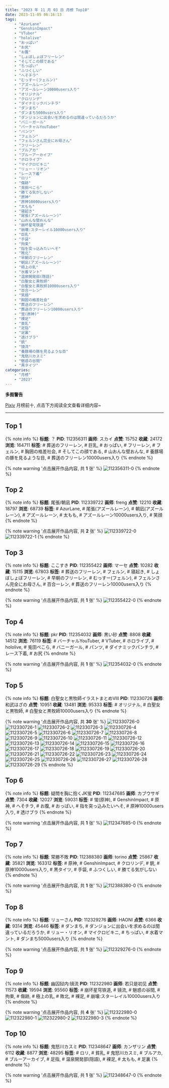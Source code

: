 ```yaml
---
title: "2023 年 11 月 03 日 月榜 Top10"
date: 2023-11-05 06:16:13
tags:
    - "AzurLane"
    - "GenshinImpact"
    - "VTuber"
    - "hololive"
    - "おっぱい"
    - "お尻"
    - "お腹"
    - "しょぼしょぼフリーレン"
    - "そしてこの顔である"
    - "ちっぱい"
    - "ふつくしい"
    - "へそチラ"
    - "むっすー(フェルン)"
    - "アズールレーン"
    - "アズールレーン10000users入り"
    - "オリジナル"
    - "クロリンデ"
    - "ダイナミックパンチラ"
    - "ダンまち"
    - "ダンまち5000users入り"
    - "ダンジョンに出会いを求めるのは間違っているだろうか"
    - "バニーガール"
    - "バーチャルYouTuber"
    - "パンツ"
    - "フェルン"
    - "フェルンさん完全にお母さん"
    - "フリーレン"
    - "ブルアカ"
    - "ブルーアーカイブ"
    - "ホロライブ"
    - "マイクロビキニ"
    - "リュー・リオン"
    - "レース下着"
    - "ロリ"
    - "傷跡"
    - "兎田ぺこら"
    - "勝てる気がしない"
    - "原神"
    - "原神10000users入り"
    - "太もも"
    - "寝起き"
    - "尾張(アズールレーン)"
    - "山おんな壁おんな"
    - "崩坏星穹铁道"
    - "崩壊:スターレイル10000users入り"
    - "巨乳"
    - "手袋"
    - "拘束"
    - "指を突っ込みたいへそ"
    - "敗北"
    - "早朝のフリーレン"
    - "朝凪(アズールレーン)"
    - "極上の乳"
    - "水着マント"
    - "温泉開発部(隠語)"
    - "白聖女と黒牧師"
    - "白聖女と黒牧師10000users入り"
    - "百合ーレン"
    - "笑顔"
    - "胸囲の格差社会"
    - "葬送のフリーレン"
    - "葬送のフリーレン10000users入り"
    - "蛍(原神)"
    - "裸足"
    - "貧乳"
    - "足指"
    - "足裏"
    - "透けブラ"
    - "銃"
    - "镜流"
    - "養豚場の豚を見るような目"
    - "鬼怒川カスミ"
    - "魅惑の谷間"
    - "黒タイツ"
categories:
    - "月榜"
    - "2023"
---
```


<i class="fa fa-triangle-exclamation"></i>**多图警告**<i class="fa fa-triangle-exclamation"></i>

[Pixiv](https://www.pixiv.net/) 月榜前十, 点击下方阅读全文查看详细内容~

<!-- more -->

---

## Top 1

{% note info %}
**标题**: ？
**PID**: 112356311 **画师**: スカイ
**点赞**: 15752 **收藏**: 24172 **浏览**: 164711
**标签**: # 葬送のフリーレン, # 巨乳, # おっぱい, # フリーレン, # フェルン, # 胸囲の格差社会, # そしてこの顔である, # 山おんな壁おんな, # 養豚場の豚を見るような目, # 葬送のフリーレン10000users入り
{% endnote %}

{% note warning '点击展开作品内容, 共 **1** 张' %}
![112356311-0](https://i.pixiv.re/img-original/img/2023/10/07/23/09/03/112356311_p0.jpg)
{% endnote %}

## Top 2

{% note info %}
**标题**: 尾張/朝凪
**PID**: 112339722 **画师**: freng
**点赞**: 12210 **收藏**: 18797 **浏览**: 68739
**标签**: # AzurLane, # 尾張(アズールレーン), # 朝凪(アズールレーン), # アズールレーン, # 太もも, # アズールレーン10000users入り, # 笑顔
{% endnote %}

{% note warning '点击展开作品内容, 共 **2** 张' %}
![112339722-0](https://i.pixiv.re/img-original/img/2023/10/07/11/16/06/112339722_p0.png)
![112339722-1](https://i.pixiv.re/img-original/img/2023/10/07/11/16/06/112339722_p1.png)
{% endnote %}

## Top 3

{% note info %}
**标题**: ここすき
**PID**: 112355422 **画师**: マーセ
**点赞**: 10282 **收藏**: 15115 **浏览**: 67803
**标签**: # 葬送のフリーレン, # フェルン, # 寝起き, # しょぼしょぼフリーレン, # 早朝のフリーレン, # むっすー(フェルン), # フェルンさん完全にお母さん, # 百合ーレン, # 葬送のフリーレン10000users入り
{% endnote %}

{% note warning '点击展开作品内容, 共 **1** 张' %}
![112355422-0](https://i.pixiv.re/img-original/img/2023/10/07/22/37/55/112355422_p0.png)
{% endnote %}

## Top 4

{% note info %}
**标题**: pkr
**PID**: 112354032 **画师**: 黒い砂
**点赞**: 8808 **收藏**: 14512 **浏览**: 76119
**标签**: # バーチャルYouTuber, # VTuber, # ホロライブ, # hololive, # 兎田ぺこら, # バニーガール, # パンツ, # ダイナミックパンチラ, # レース下着, # お尻
{% endnote %}

{% note warning '点击展开作品内容, 共 **1** 张' %}
![112354032-0](https://i.pixiv.re/img-original/img/2023/10/07/21/56/01/112354032_p0.jpg)
{% endnote %}

## Top 5

{% note info %}
**标题**: 白聖女と黒牧師イラストまとめⅧ
**PID**: 112330726 **画师**: 和武はざの
**点赞**: 10951 **收藏**: 13481 **浏览**: 95333
**标签**: # オリジナル, # 白聖女と黒牧師, # 白聖女と黒牧師10000users入り
{% endnote %}

{% note warning '点击展开作品内容, 共 **30** 张' %}
![112330726-0](https://i.pixiv.re/img-original/img/2023/10/07/00/34/13/112330726_p0.jpg)
![112330726-1](https://i.pixiv.re/img-original/img/2023/10/07/00/34/13/112330726_p1.jpg)
![112330726-2](https://i.pixiv.re/img-original/img/2023/10/07/00/34/13/112330726_p2.jpg)
![112330726-3](https://i.pixiv.re/img-original/img/2023/10/07/00/34/13/112330726_p3.jpg)
![112330726-4](https://i.pixiv.re/img-original/img/2023/10/07/00/34/13/112330726_p4.jpg)
![112330726-5](https://i.pixiv.re/img-original/img/2023/10/07/00/34/13/112330726_p5.jpg)
![112330726-6](https://i.pixiv.re/img-original/img/2023/10/07/00/34/13/112330726_p6.jpg)
![112330726-7](https://i.pixiv.re/img-original/img/2023/10/07/00/34/13/112330726_p7.jpg)
![112330726-8](https://i.pixiv.re/img-original/img/2023/10/07/00/34/13/112330726_p8.jpg)
![112330726-9](https://i.pixiv.re/img-original/img/2023/10/07/00/34/13/112330726_p9.jpg)
![112330726-10](https://i.pixiv.re/img-original/img/2023/10/07/00/34/13/112330726_p10.jpg)
![112330726-11](https://i.pixiv.re/img-original/img/2023/10/07/00/34/13/112330726_p11.jpg)
![112330726-12](https://i.pixiv.re/img-original/img/2023/10/07/00/34/13/112330726_p12.jpg)
![112330726-13](https://i.pixiv.re/img-original/img/2023/10/07/00/34/13/112330726_p13.jpg)
![112330726-14](https://i.pixiv.re/img-original/img/2023/10/07/00/34/13/112330726_p14.jpg)
![112330726-15](https://i.pixiv.re/img-original/img/2023/10/07/00/34/13/112330726_p15.jpg)
![112330726-16](https://i.pixiv.re/img-original/img/2023/10/07/00/34/13/112330726_p16.jpg)
![112330726-17](https://i.pixiv.re/img-original/img/2023/10/07/00/34/13/112330726_p17.jpg)
![112330726-18](https://i.pixiv.re/img-original/img/2023/10/07/00/34/13/112330726_p18.jpg)
![112330726-19](https://i.pixiv.re/img-original/img/2023/10/07/00/34/13/112330726_p19.jpg)
![112330726-20](https://i.pixiv.re/img-original/img/2023/10/07/00/34/13/112330726_p20.jpg)
![112330726-21](https://i.pixiv.re/img-original/img/2023/10/07/00/34/13/112330726_p21.jpg)
![112330726-22](https://i.pixiv.re/img-original/img/2023/10/07/00/34/13/112330726_p22.jpg)
![112330726-23](https://i.pixiv.re/img-original/img/2023/10/07/00/34/13/112330726_p23.jpg)
![112330726-24](https://i.pixiv.re/img-original/img/2023/10/07/00/34/13/112330726_p24.jpg)
![112330726-25](https://i.pixiv.re/img-original/img/2023/10/07/00/34/13/112330726_p25.jpg)
![112330726-26](https://i.pixiv.re/img-original/img/2023/10/07/00/34/13/112330726_p26.jpg)
![112330726-27](https://i.pixiv.re/img-original/img/2023/10/07/00/34/13/112330726_p27.jpg)
![112330726-28](https://i.pixiv.re/img-original/img/2023/10/07/00/34/13/112330726_p28.jpg)
![112330726-29](https://i.pixiv.re/img-original/img/2023/10/07/00/34/13/112330726_p29.jpg)
{% endnote %}

## Top 6

{% note info %}
**标题**: 疑問を胸に抱くJK蛍
**PID**: 112347685 **画师**: カブウサギ
**点赞**: 7304 **收藏**: 12027 **浏览**: 59031
**标签**: # 蛍(原神), # GenshinImpact, # 原神, # へそチラ, # お腹, # おっぱい, # 指を突っ込みたいへそ, # 原神10000users入り, # 透けブラ
{% endnote %}

{% note warning '点击展开作品内容, 共 **1** 张' %}
![112347685-0](https://i.pixiv.re/img-original/img/2023/10/07/18/04/34/112347685_p0.jpg)
{% endnote %}

## Top 7

{% note info %}
**标题**: 常勝不敗
**PID**: 112388380 **画师**: torino
**点赞**: 25867 **收藏**: 35821 **浏览**: 163312
**标签**: # 原神, # GenshinImpact, # クロリンデ, # 銃, # 原神10000users入り, # 黒タイツ, # 手袋, # ふつくしい, # 勝てる気がしない
{% endnote %}

{% note warning '点击展开作品内容, 共 **1** 张' %}
![112388380-0](https://i.pixiv.re/img-original/img/2023/10/09/00/00/13/112388380_p0.jpg)
{% endnote %}

## Top 8

{% note info %}
**标题**: リューさん
**PID**: 112329276 **画师**: HAONI
**点赞**: 6366 **收藏**: 9314 **浏览**: 45446
**标签**: # ダンまち, # ダンジョンに出会いを求めるのは間違っているだろうか, # リュー・リオン, # マイクロビキニ, # ちっぱい, # 水着マント, # ダンまち5000users入り
{% endnote %}

{% note warning '点击展开作品内容, 共 **1** 张' %}
![112329276-0](https://i.pixiv.re/img-original/img/2023/10/07/00/00/13/112329276_p0.jpg)
{% endnote %}

## Top 9

{% note info %}
**标题**: 幽囚狱内:镜流
**PID**: 112322980 **画师**: 若只是初见
**点赞**: 11573 **收藏**: 19594 **浏览**: 95560
**标签**: # 崩坏星穹铁道, # 镜流, # 魅惑の谷間, # 拘束, # 傷跡, # 極上の乳, # 敗北, # 裸足, # 崩壊:スターレイル10000users入り
{% endnote %}

{% note warning '点击展开作品内容, 共 **4** 张' %}
![112322980-0](https://i.pixiv.re/img-original/img/2023/10/06/20/40/31/112322980_p0.jpg)
![112322980-1](https://i.pixiv.re/img-original/img/2023/10/06/20/40/31/112322980_p1.jpg)
![112322980-2](https://i.pixiv.re/img-original/img/2023/10/06/20/40/31/112322980_p2.jpg)
![112322980-3](https://i.pixiv.re/img-original/img/2023/10/06/20/40/31/112322980_p3.jpg)
{% endnote %}

## Top 10

{% note info %}
**标题**: 鬼怒川カスミ
**PID**: 112348647 **画师**: カンザリン
**点赞**: 6112 **收藏**: 8877 **浏览**: 48295
**标签**: # ロリ, # 貧乳, # 鬼怒川カスミ, # ブルアカ, # ブルーアーカイブ, # 足指, # 温泉開発部(隠語), # 裸足, # 太もも, # 足裏
{% endnote %}

{% note warning '点击展开作品内容, 共 **1** 张' %}
![112348647-0](https://i.pixiv.re/img-original/img/2023/10/07/18/45/29/112348647_p0.png)
{% endnote %}
